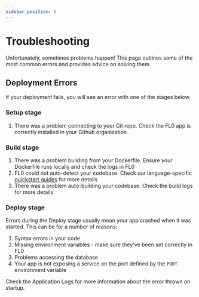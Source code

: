 ```yaml
---
sidebar_position: 6
---
```


# Troubleshooting

Unfortunately, sometimes problems happen! This page outlines some of the most common errors and provides advice on solving them.

## Deployment Errors

If your deployment fails, you will see an error with one of the stages below.

### Setup stage

1. There was a problem connecting to your Git repo. Check the FL0 app is correctly installed in your Github organization

### Build stage

1. There was a problem building from your Dockerfile. Ensure your Dockerfile runs locally and check the logs in FL0
2. FL0 could not auto-detect your codebase. Check our language-specific [quickstart guides](/docs/builds/buildpacks) for more details
3. There was a problem auto-building your codebase. Check the build logs for more details

### Deploy stage

Errors during the Deploy stage usually mean your app crashed when it was started. This can be for a number of reasons:

1. Syntax errors in your code
2. Missing environment variables - make sure they've been set correctly in FL0
3. Problems accessing the database
4. Your app is not exposing a service on the port defined by the `PORT` environment variable

Check the Application Logs for more information about the error thrown on startup.
